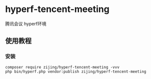 # hyperf-tencent-meeting
腾讯会议 hyperf环境

使用教程
-------------------------------

### 安装
```shell
composer require zijing/hyperf-tencent-meeting -vvv
php bin/hyperf.php vendor:publish zijing/hyperf-tencent-meeting
```


